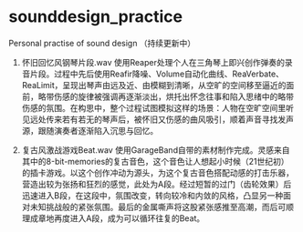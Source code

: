 # sounddesign_practice
Personal practise of sound design （持续更新中）

1. 怀旧回忆风钢琴片段.wav
   使用Reaper处理个人在三角琴上即兴创作弹奏的录音片段。过程中先后使用Reafir降噪、Volume自动化曲线、ReaVerbate、ReaLimit，呈现出琴声由远及近、由模糊到清晰，从空旷的空间移至逼近的面前，略带伤感的旋律被强调再逐渐淡出，烘托出怀念往事和陷入思绪中的略带伤感的氛围。在构思中，整个过程试图模拟这样的场景：人物在空旷空间里听见远处传来若有若无的琴声后，被怀旧又伤感的曲风吸引，顺着声音寻找发声源，跟随演奏者逐渐陷入沉思与回忆。

2. 复古风激战游戏Beat.wav
   使用GarageBand自带的素材制作完成。灵感来自其中的8-bit-memories的复古音色，这个音色让人想起小时候（21世纪初）的插卡游戏。以这个创作冲动为源头，为这个复古音色搭配动感的打击乐器，营造出较为张扬和狂烈的感觉，此处为A段。经过短暂的过门（齿轮效果）后迅速进入B段，在这段中，氛围改变，转向较冷和内敛的风格，凸显另一种面对未知挑战般的紧张氛围。最后的金属嘶声将这股紧张感推至高潮，而后可顺理成章地再度进入A段，成为可以循环往复的Beat。
